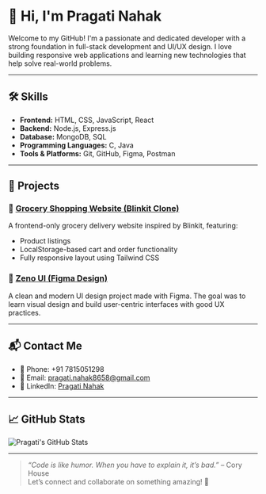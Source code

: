 # 👋 Hi, I'm Pragati Nahak

Welcome to my GitHub! I'm a passionate and dedicated developer with a strong foundation in full-stack development and UI/UX design. I love building responsive web applications and learning new technologies that help solve real-world problems.

---

## 🛠️ Skills

- **Frontend:** HTML, CSS, JavaScript, React
- **Backend:** Node.js, Express.js
- **Database:** MongoDB, SQL
- **Programming Languages:** C, Java
- **Tools & Platforms:** Git, GitHub, Figma, Postman

---

## 💼 Projects

### 🛒 [Grocery Shopping Website (Blinkit Clone)](https://qlith-blikint-clone.vercel.app/)
A frontend-only grocery delivery website inspired by Blinkit, featuring:
- Product listings
- LocalStorage-based cart and order functionality
- Fully responsive layout using Tailwind CSS

### 🎨 [Zeno UI (Figma Design)](https://github.com/your-figma-repo)
A clean and modern UI design project made with Figma. The goal was to learn visual design and build user-centric interfaces with good UX practices.

---

## 📬 Contact Me

- 📱 Phone: +91 7815051298  
- 📧 Email: [pragati.nahak8658@gmail.com](mailto:pragati.nahak8658@gmail.com)  
- 🔗 LinkedIn: [Pragati Nahak](https://www.linkedin.com/in/pragati-nahak-26a6352a1?utm_source=share&utm_campaign=share_via&utm_content=profile&utm_medium=android_app)

---

## 📈 GitHub Stats

![Pragati's GitHub Stats](https://github-readme-stats.vercel.app/api?username=your-github-username&show_icons=true&theme=radical)

---

> *“Code is like humor. When you have to explain it, it’s bad.”* – Cory House  
Let’s connect and collaborate on something amazing! 🚀
